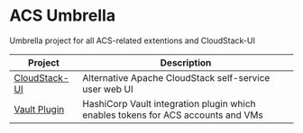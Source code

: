 # ACS Umbrella

Umbrella project for all ACS-related extentions and CloudStack-UI

|Project                                                    |Description                                                   |
|-----------------------------------------------------------|--------------------------------------------------------------|
|[CloudStack-UI](https://bwsw.github.io/cloudstack-ui/)     | Alternative Apache CloudStack self-service user web UI       |
|[Vault Plugin](https://github.com/bwsw/cs-vault-server)    | HashiCorp Vault integration plugin which enables tokens for ACS accounts and VMs|
